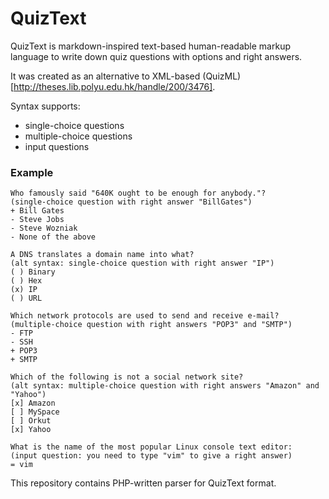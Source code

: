 # QuizText

QuizText is markdown-inspired text-based human-readable markup language
to write down quiz questions with options and right answers.

It was created as an alternative to XML-based (QuizML)[http://theses.lib.polyu.edu.hk/handle/200/3476].

Syntax supports:
- single-choice questions
- multiple-choice questions
- input questions

### Example

```
Who famously said "640K ought to be enough for anybody."?
(single-choice question with right answer "BillGates")
+ Bill Gates
- Steve Jobs
- Steve Wozniak
- None of the above

A DNS translates a domain name into what?
(alt syntax: single-choice question with right answer "IP")
( ) Binary
( ) Hex
(x) IP
( ) URL

Which network protocols are used to send and receive e-mail?
(multiple-choice question with right answers "POP3" and "SMTP")
- FTP
- SSH
+ POP3
+ SMTP

Which of the following is not a social network site?
(alt syntax: multiple-choice question with right answers "Amazon" and "Yahoo")
[x] Amazon
[ ] MySpace
[ ] Orkut
[x] Yahoo

What is the name of the most popular Linux console text editor:
(input question: you need to type "vim" to give a right answer)
= vim
```

This repository contains PHP-written parser for QuizText format.
